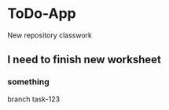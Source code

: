 # ToDo-App
New repository classwork

## I need to finish new worksheet
### something

branch task-123
